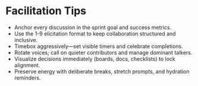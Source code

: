 <!-- Powered by BMAD™ Core -->

# Facilitation Tips

- Anchor every discussion in the sprint goal and success metrics.
- Use the 1-9 elicitation format to keep collaboration structured and inclusive.
- Timebox aggressively—set visible timers and celebrate completions.
- Rotate voices; call on quieter contributors and manage dominant talkers.
- Visualize decisions immediately (boards, docs, checklists) to lock alignment.
- Preserve energy with deliberate breaks, stretch prompts, and hydration reminders.
